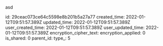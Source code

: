 asd

id: 29ceac073ce64c5598e8b201b5a27a77
created_time: 2022-01-12T09:51:57.389Z
updated_time: 2022-01-12T09:51:57.389Z
user_created_time: 2022-01-12T09:51:57.389Z
user_updated_time: 2022-01-12T09:51:57.389Z
encryption_cipher_text: 
encryption_applied: 0
is_shared: 0
parent_id: 
type_: 5